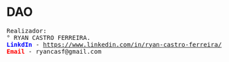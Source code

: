 # DAO

<pre>
Realizador:
° RYAN CASTRO FERREIRA.
<b style="color: blue;">LinkdIn </b>- <a href="https://www.linkedin.com/in/ryan-castro-ferreira">https://www.linkedin.com/in/ryan-castro-ferreira/</a>
<b style="color: red;">Email </b>- ryancasf@gmail.com
</pre>
